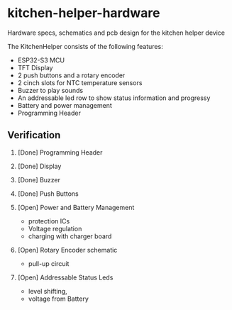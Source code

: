 # kitchen-helper-hardware
Hardware specs, schematics and pcb design for the kitchen helper device

The KitchenHelper consists of the following features:

- ESP32-S3 MCU 
- TFT Display
- 2 push buttons and a rotary encoder
- 2 cinch slots for NTC temperature sensors
- Buzzer to play sounds
- An addressable led row to show status information and progressy
- Battery and power management 
- Programming Header


## Verification

1. [Done] Programming Header 
2. [Done] Display
3. [Done] Buzzer
4. [Done] Push Buttons

5. [Open] Power and Battery Management
   - protection ICs
   - Voltage regulation
   - charging with charger board

6. [Open] Rotary Encoder schematic 
   - pull-up circuit

7. [Open] Addressable Status Leds 
   - level shifting, 
   - voltage from Battery